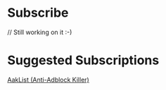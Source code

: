 # Subscribe
// Still working on it :-)

# Suggested Subscriptions
<a href="http://reek.github.io/anti-adblock-killer/#filterlist">AakList (Anti-Adblock Killer)</a>
